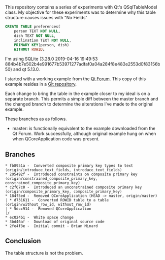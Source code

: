 This repository contains a series of experiments with Qt's QSqlTableModel class.
My objective for these experiments was to determine why this table structure causes issues with "No Fields"

```SQL
CREATE TABLE preferences(
    person TEXT NOT NULL,
    dish TEXT NOT NULL,
    inclination TEXT NOT NULL,
    PRIMARY KEY(person, dish)
    WITHOUT ROWID;
```

I'm using SQLite (3.28.0 2019-04-16 19:49:53 884b4b7e502b4e991677b53971277adfaf0a04a284f8e483e2553d0f83156b50) and qt 5.13.0.

I started with a working example from the [Qt Forum](https://forum.qt.io/topic/18097/insert-new-rows-into-database-using-qsqltablemodel/5).
This copy of this example resides in a [Git repository](https://github.com/bminard/qt_qsqltablemodel).

Each change to bring the table in the example closer to my ideal is on a separate branch.
This permits a simple diff between the master branch and the changed branch to determine the alterations I've made to the original example.

These branches as as follows.

- master: is functionally equivalent to the example downloaded from the Qt Forum.
  Work successfully, although original example hung on when when QCoreApplication code was present.

Branches
---

```
* fb8951a -  Converted composite primary key types to text (origin/introduce_text_fields, introduce_text_fields)
* 205492f -  Introduced constraints on composite primary key (origin/constrained_composite_primary_key, constrained_composite_primary_key)
* c2f67c0 -  Introduced an unconstrained composite primary key (origin/composite_primary_key, composite_primary_key)
* 184f5ed -  Removed QCoreApplication (HEAD -> master, origin/master)
| * d731611 -  Converted ROWID table to a table (origin/without_row_id, without_row_id)
| * 5dcc914 -  Removed QCoreApplication 
|/  
* ec024b1 -  White space change 
* 3bd46af -  Download of original source code 
* 2fe4f3e -  Initial commit - Brian Minard
```

Conclusion
---

The table structure is not the problem.
